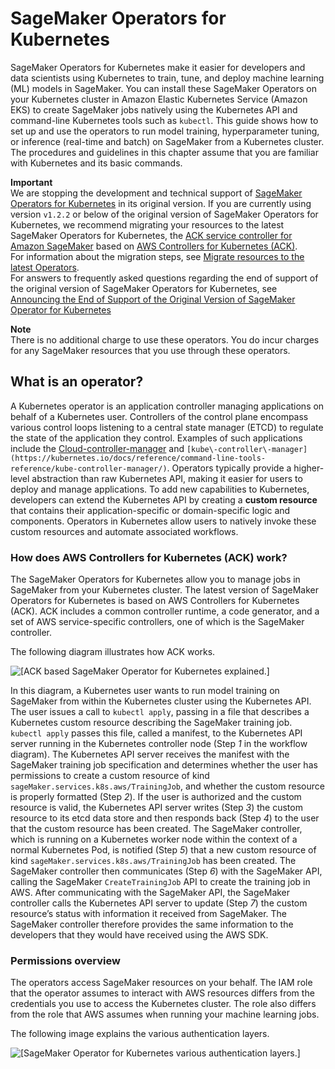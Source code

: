 # SageMaker Operators for Kubernetes<a name="kubernetes-sagemaker-operators"></a>

SageMaker Operators for Kubernetes make it easier for developers and data scientists using Kubernetes to train, tune, and deploy machine learning \(ML\) models in SageMaker\. You can install these SageMaker Operators on your Kubernetes cluster in Amazon Elastic Kubernetes Service \(Amazon EKS\) to create SageMaker jobs natively using the Kubernetes API and command\-line Kubernetes tools such as `kubectl`\. This guide shows how to set up and use the operators to run model training, hyperparameter tuning, or inference \(real\-time and batch\) on SageMaker from a Kubernetes cluster\. The procedures and guidelines in this chapter assume that you are familiar with Kubernetes and its basic commands\.

**Important**  
We are stopping the development and technical support of [SageMaker Operators for Kubernetes](https://github.com/aws/amazon-sagemaker-operator-for-k8s/tree/master) in its original version\. If you are currently using version `v1.2.2` or below of the original version of SageMaker Operators for Kubernetes, we recommend migrating your resources to the latest SageMaker Operators for Kubernetes, the [ACK service controller for Amazon SageMaker](https://github.com/aws-controllers-k8s/sagemaker-controller) based on [AWS Controllers for Kubernetes \(ACK\)](https://aws-controllers-k8s.github.io/community/ )\.  
For information about the migration steps, see [Migrate resources to the latest Operators](kubernetes-sagemaker-operators-migrate.md)\.  
For answers to frequently asked questions regarding the end of support of the original version of SageMaker Operators for Kubernetes, see [Announcing the End of Support of the Original Version of SageMaker Operator for Kubernetes](kubernetes-sagemaker-operators-eos-announcement.md)

**Note**  
There is no additional charge to use these operators\. You do incur charges for any SageMaker resources that you use through these operators\.

## What is an operator?<a name="kubernetes-sagemaker-operators-overview"></a>

A Kubernetes operator is an application controller managing applications on behalf of a Kubernetes user\. Controllers of the control plane encompass various control loops listening to a central state manager \(ETCD\) to regulate the state of the application they control\. Examples of such applications include the [Cloud\-controller\-manager](https://kubernetes.io/docs/concepts/architecture/cloud-controller/) and `[kube\-controller\-manager](https://kubernetes.io/docs/reference/command-line-tools-reference/kube-controller-manager/)`\. Operators typically provide a higher\-level abstraction than raw Kubernetes API, making it easier for users to deploy and manage applications\. To add new capabilities to Kubernetes, developers can extend the Kubernetes API by creating a **custom resource** that contains their application\-specific or domain\-specific logic and components\. Operators in Kubernetes allow users to natively invoke these custom resources and automate associated workflows\.

### How does AWS Controllers for Kubernetes \(ACK\) work?<a name="kubernetes-sagemaker-operators-explained"></a>

The SageMaker Operators for Kubernetes allow you to manage jobs in SageMaker from your Kubernetes cluster\. The latest version of SageMaker Operators for Kubernetes is based on AWS Controllers for Kubernetes \(ACK\)\. ACK includes a common controller runtime, a code generator, and a set of AWS service\-specific controllers, one of which is the SageMaker controller\.

The following diagram illustrates how ACK works\.

![\[ACK based SageMaker Operator for Kubernetes explained.\]](http://docs.aws.amazon.com/sagemaker/latest/dg/images/k8s-orchestration/sagemaker-operators-for-kubernetes-ack-controller.png)

In this diagram, a Kubernetes user wants to run model training on SageMaker from within the Kubernetes cluster using the Kubernetes API\. The user issues a call to `kubectl apply`, passing in a file that describes a Kubernetes custom resource describing the SageMaker training job\. `kubectl apply` passes this file, called a manifest, to the Kubernetes API server running in the Kubernetes controller node \(Step *1* in the workflow diagram\)\. The Kubernetes API server receives the manifest with the SageMaker training job specification and determines whether the user has permissions to create a custom resource of kind `sageMaker.services.k8s.aws/TrainingJob`, and whether the custom resource is properly formatted \(Step *2*\)\. If the user is authorized and the custom resource is valid, the Kubernetes API server writes \(Step *3*\) the custom resource to its etcd data store and then responds back \(Step *4*\) to the user that the custom resource has been created\. The SageMaker controller, which is running on a Kubernetes worker node within the context of a normal Kubernetes Pod, is notified \(Step *5*\) that a new custom resource of kind `sageMaker.services.k8s.aws/TrainingJob` has been created\. The SageMaker controller then communicates \(Step *6*\) with the SageMaker API, calling the SageMaker `CreateTrainingJob` API to create the training job in AWS\. After communicating with the SageMaker API, the SageMaker controller calls the Kubernetes API server to update \(Step *7*\) the custom resource’s status with information it received from SageMaker\. The SageMaker controller therefore provides the same information to the developers that they would have received using the AWS SDK\.

### Permissions overview<a name="kubernetes-sagemaker-operators-authentication"></a>

The operators access SageMaker resources on your behalf\. The IAM role that the operator assumes to interact with AWS resources differs from the credentials you use to access the Kubernetes cluster\. The role also differs from the role that AWS assumes when running your machine learning jobs\. 

The following image explains the various authentication layers\.

![\[SageMaker Operator for Kubernetes various authentication layers.\]](http://docs.aws.amazon.com/sagemaker/latest/dg/images/k8s-orchestration/sagemaker-operators-for-kubernetes-authentication.png)